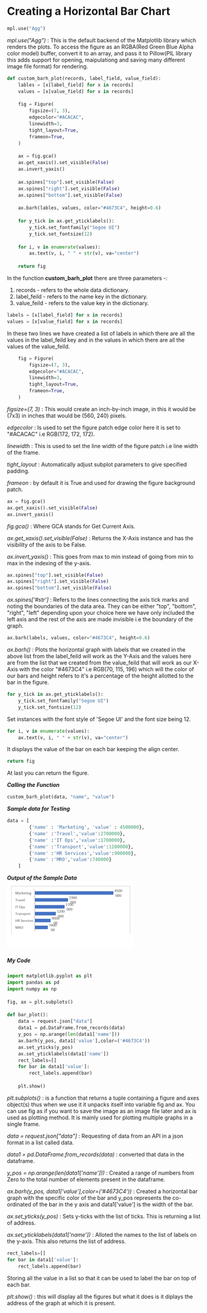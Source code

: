 # Creating a Horizontal Bar Chart

```python
mpl.use("Agg")
```
_mpl.use("Agg")_ : This is the default backend of the Matplotlib library which renders the plots. To access the figure as an RGBA(Red Green Blue Alpha color model) buffer, convert it to an array, and pass it to Pillow(PIL library this adds support for opening, maipulationg and saving many different image file format) for rendering.

```python
def custom_barh_plot(records, label_field, value_field):
    lables = [x[label_field] for x in records]
    values = [x[value_field] for x in records]

    fig = Figure(
        figsize=(7, 3),
        edgecolor="#ACACAC",
        linewidth=3,
        tight_layout=True,
        frameon=True,
    )

    ax = fig.gca()
    ax.get_xaxis().set_visible(False)
    ax.invert_yaxis()

    ax.spines["top"].set_visible(False)
    ax.spines["right"].set_visible(False)
    ax.spines["bottom"].set_visible(False)

    ax.barh(lables, values, color="#4673C4", height=0.6)

    for y_tick in ax.get_yticklabels():
        y_tick.set_fontfamily("Segoe UI")
        y_tick.set_fontsize(12)

    for i, v in enumerate(values):
        ax.text(v, i, " " + str(v), va="center")

    return fig
```

In the function **custom_barh_plot** there are three parameters -:
1. records - refers to the whole data dictionary.
2. label_feild - refers to the name key in the dictionary.
3. value_feild - refers to the value key in the dictionary.

```python
labels = [x[label_field] for x in records]
values = [x[value_field] for x in records]
```

In these two lines we have created a list of labels in which there are all the values in the label_feild key and in the values in which there are all the values of the value_feild.

```python
    fig = Figure(
        figsize=(7, 3),
        edgecolor="#ACACAC",
        linewidth=3,
        tight_layout=True,
        frameon=True,
    )
```
_figsize=(7, 3)_ : This would create an inch-by-inch image, in this it would be (7x3) in inches that would be (560, 240) pixels.

_edgecolor_ : Is used to set the figure patch edge color here it is set to "#ACACAC" i.e RGB(172, 172, 172).

_linewidth_ : This is used to set the line width of the figure patch i.e line width of the frame.

_tight_layout_ : Automatically adjust subplot parameters to give specified padding.

_frameon_ : by default it is True and used for drawing the figure background patch.

```python
ax = fig.gca()
ax.get_xaxis().set_visible(False)
ax.invert_yaxis()
```

_fig.gca()_ : Where GCA stands for Get Current Axis.

_ax.get_xaxis().set_visible(False)_ : Returns the X-Axis instance and has the visibility of the axis to be False.

_ax.invert_yaxis()_ : This goes from max to min instead of going from min to max in the indexing of the y-axis.

```python
ax.spines["top"].set_visible(False)
ax.spines["right"].set_visible(False)
ax.spines["bottom"].set_visible(False)
```

_ax.spines['#str']_ : Refers to the lines connecting the axis tick marks and noting the boundaries of the data area. They can be either "top", "bottom", "right", "left" depending upon your choice here we have only included the left axis and the rest of the axis are made invisible i.e the boundary of the graph.

```python
ax.barh(labels, values, color="#4673C4", height=0.6)
```

_ax.barh()_ : Plots the horizontal graph with labels that we created in the above list from the label_feild will work as the Y-Axis and the values here are from the list that we created from the value_feild that will work as our X-Axis with the color "#4673C4" i.e RGB(70, 115, 196) which will the color of our bars and height refers to it's a percentage of the height allotted to the bar in the figure.

```python
for y_tick in ax.get_yticklabels():
    y_tick.set_fontfamily("Segoe UI")
    y_tick.set_fontsize(12)
```

Set instances with the font style of 'Segoe UI' and the font size being 12.

```python
for i, v in enumerate(values):
    ax.text(v, i, " " + str(v), va="center")
```
It displays the value of the bar on each bar keeping the align center.
```python
return fig
```
At last you can return the figure.

**_Calling the Function_**
```python
custom_barh_plot(data, "name", "value")
```
**_Sample data for Testing_**
```python
data = [
        {'name' : 'Marketing', 'value' : 4500000},
        {'name' :'Travel','value':2700000},
        {'name' :'IT Ops','value':1700000},
        {'name' :'Transport','value':1200000},
        {'name' :'HR Services','value':900000},
        {'name' :'MRO','value':740000}
    ]
```
**_Output of the Sample Data_**
![alt text](https://github.com/anubhavsrivastava10/WORK/blob/master/Hbar_Output.png?raw=true "Hbar_Sample_Output")

##### My Code

```python
import matplotlib.pyplot as plt
import pandas as pd
import numpy as np

fig, ax = plt.subplots()

def bar_plot():
    data = request.json["data"]
    data1 = pd.DataFrame.from_records(data)
    y_pos = np.arange(len(data1['name']))
    ax.barh(y_pos, data1['value'],color=('#4673C4'))
    ax.set_yticks(y_pos)
    ax.set_yticklabels(data1['name'])
    rect_labels=[]
    for bar in data1['value']:
        rect_labels.append(bar)
        
    plt.show()
```

_plt.subplots()_ : is a function that returns a tuple containing a figure and axes object(s) thus when we use it it unpacks itself into variable fig and ax. You can use fig as if you want to save the image as an image file later and ax is used as plotting method. It is mainly used for plotting multiple graphs in a single frame.

_data = request.json["data"]_ : Requesting of data from an API in a json format in a list called data.

_data1 = pd.DataFrame.from_records(data)_ : converted that data in the dataframe.

_y_pos = np.arange(len(data1['name']))_ : Created a range of numbers from Zero to the total number of elements present in the dataframe.

_ax.barh(y_pos, data1['value'],color=('#4673C4'))_ : Created a horizontal bar graph with the specific color of the bar and y_pos represents the co-ordinated of the bar in the y axis and data1['value'] is the width of the bar.

_ax.set_yticks(y_pos)_ : Sets y-ticks with the list of ticks. This is returning a list of address.

_ax.set_yticklabels(data1['name'])_ : Alloted the names to the list of labels on the y-axis. This also returns the list of address.

```python
rect_labels=[]
for bar in data1['value']:
    rect_labels.append(bar)
```

Storing all the value in a list so that it can be used to label the bar on top of each bar.

_plt.show()_ : this will display all the figures but what it does is it diplays the address of the graph at which it is present.

